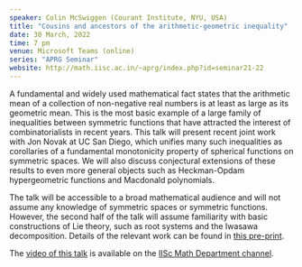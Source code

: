 ```yaml
---
speaker: Colin McSwiggen (Courant Institute, NYU, USA)
title: "Cousins and ancestors of the arithmetic-geometric inequality"
date: 30 March, 2022
time: 7 pm
venue: Microsoft Teams (online)
series: "APRG Seminar"
website: http://math.iisc.ac.in/~aprg/index.php?id=seminar21-22
---
```


A fundamental and widely used mathematical fact states that the arithmetic mean
of a collection of non-negative real numbers is at least as large as its geometric
mean.  This is the most basic example of a large family of inequalities between
symmetric functions that have attracted the interest of combinatorialists in recent
years.  This talk will present recent joint work with Jon Novak at UC San Diego,
which unifies many such inequalities as corollaries of a fundamental monotonicity
property of spherical functions on symmetric spaces.  We will also discuss conjectural
extensions of these results to even more general objects such as Heckman-Opdam
hypergeometric functions and Macdonald polynomials.

The talk will be accessible to a broad mathematical audience and will not assume
any knowledge of symmetric spaces or symmetric functions.  However, the second half
of the talk will assume familiarity with basic constructions of Lie theory, such
as root systems and the Iwasawa decomposition.  Details of the relevant work can be
found in [this pre-print](https://arxiv.org/pdf/2006.08541.pdf).

The [video of this talk](https://www.youtube.com/watch?v=lQdp5iPDtM0&list=PLQXtaLhI1-1qxOEykh-1WOFkYuIzEE-ev) is available
on the [IISc Math Department channel](https://www.youtube.com/channel/UCR5Igvq9HScQKlPr-0coSIg/playlists).
